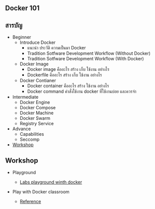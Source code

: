 ## Docker 101

## สารบัญ
- Beginner
  - Introduce Docker
    - แนะนำ ประวัติ ความเป็นมา Docker
    - Tradition Sotfware Development Workflow (Without Docker)
    - Tradition Sotfware Development Workflow (With Docker)
  - Docker Image
    - Docker image คืออะไร สร้าง เก็บ ใช้งาน อย่างไร
    - Dockerfile คืออะไร สร้าง เก็บ ใช้งาน อย่างไร
  - Docker Contianer
    - Docker container คืออะไร สร้าง ใช้งาน อย่างไร
    - Docker command คำสั่งใช้งาน docker ที่ใช้งานบ่อย และควรจำ
- Intermediate
  - Docker Engine
  - Docker Compose
  - Docker Machine
  - Docker Swarm
  - Registry Service
- Advance
  - Capabilities
  - Seccomp
- [Workshop](#workshop)

## Workshop
- Playground
  - [Labs playground winth docker](http://labs.play-with-docker.com/)

- Play with Docker classroom
  - [Reference](http://training.play-with-docker.com/alacart/)